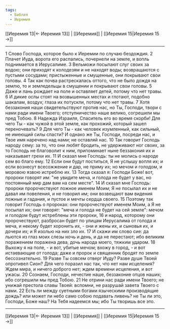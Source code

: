 ```yaml
---
tags:
  - Библия
  - Иеремия
---
```

[[Иеремия 13|← Иеремия 13]] | [[Иеремия]] | [[Иеремия 15|Иеремия 15 →]]

---
1 Слово Господа, которое было к Иеремии по случаю бездождия.
2 Плачет Иуда, ворота его распались, почернели на земле, и вопль поднимается в Иерусалиме.
3 Вельможи посылают слуг своих за водою; они приходят к колодезям и не находят воды; возвращаются с пустыми сосудами; пристыженные и смущенные, они покрывают свои головы.
4 Так как почва растрескалась оттого, что не было дождя на землю, то и земледельцы в смущении и покрывают свои головы.
5 Даже и лань рождает на поле и оставляет детей, потому что нет травы.
6 И дикие ослы стоят на возвышенных местах и глотают, подобно шакалам, воздух; глаза их потускли, потому что нет травы.
7 Хотя беззакония наши свидетельствуют против нас, но Ты, Господи, твори с нами ради имени Твоего; отступничество наше велико, согрешили мы пред Тобою.
8 Надежда Израиля, Спаситель его во время скорби! Для чего Ты - как чужой в этой земле, как прохожий, который зашел переночевать?
9 Для чего Ты - как человек изумленный, как сильный, не имеющий силы спасти? И однако же Ты, Господи, посреди нас, и Твое имя наречено над нами; не оставляй нас.
10 Так говорит Господь народу сему: за то, что они любят бродить, не удерживают ног своих, за то Господь не благоволит к ним, припоминает ныне беззакония их и наказывает грехи их.
11 И сказал мне Господь: ты не молись о народе сем во благо ему.
12 Если они будут поститься, Я не услышу вопля их; и если вознесут всесожжение и дар, не приму их; но мечом и голодом, и моровою язвою истреблю их.
13 Тогда сказал я: Господи Боже! вот, пророки говорят им: "не увидите меча, и голода не будет у вас, но постоянный мир дам вам на сем месте".
14 И сказал мне Господь: пророки пророчествуют ложное именем Моим; Я не посылал их и не давал им повеления, и не говорил им; они возвещают вам видения ложные и гадания, и пустое и мечты сердца своего.
15 Поэтому так говорит Господь о пророках: они пророчествуют именем Моим, а Я не посылал их; они говорят: "меча и голода не будет на сей земле": мечом и голодом будут истреблены эти пророки,
16 и народ, которому они пророчествуют, разбросан будет по улицам Иерусалима от голода и меча, и некому будет хоронить их, - они и жены их, и сыновья их, и дочери их; и Я изолью на них зло их.
17 И скажи им слово сие: да льются из глаз моих слезы ночь и день, и да не перестают; ибо великим поражением поражена дева, дочь народа моего, тяжким ударом.
18 Выхожу я на поле, - и вот, убитые мечом; вхожу в город, - и вот истаевающие от голода; даже и пророк и священник бродят по земле бессознательно.
19 Разве Ты совсем отверг Иуду? Разве душе Твоей опротивел Сион? Для чего поразил нас так, что нет нам исцеления? Ждем мира, и ничего доброго нет; ждем времени исцеления, и вот ужасы.
20 Сознаем, Господи, нечестие наше, беззаконие отцов наших; ибо согрешили мы пред Тобою.
21 Не отрини нас ради имени Твоего; не унижай престола славы Твоей: вспомни, не разрушай завета Твоего с нами.
22 Есть ли между суетными богами языческими производящие дождь? или может ли небо само собою подавать ливень? не Ты ли это, Господи, Боже наш? На Тебя надеемся мы; ибо Ты творишь все это.

---
[[Иеремия 13|← Иеремия 13]] | [[Иеремия]] | [[Иеремия 15|Иеремия 15 →]]